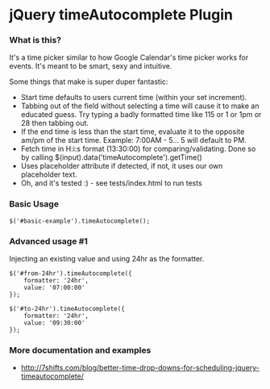 # jQuery timeAutocomplete Plugin

### What is this?

It's a time picker similar to how Google Calendar's time picker works for events. It's meant to be smart, sexy and intuitive.

Some things that make is super duper fantastic:

*   Start time defaults to users current time (within your set increment).
*   Tabbing out of the field without selecting a time will cause it to make an educated guess. Try typing a badly formatted time like 115 or 1 or 1pm or 28 then tabbing out.
*   If the end time is less than the start time, evaluate it to the opposite am/pm of the start time. Example: 7:00AM - 5... 5 will default to PM.
*   Fetch time in H:i:s format (13:30:00) for comparing/validating. Done so by calling $(input).data('timeAutocomplete').getTime()
*   Uses placeholder attribute if detected, if not, it uses our own placeholder text.
*   Oh, and it's tested :) - see tests/index.html to run tests

### Basic Usage
```
$('#basic-example').timeAutocomplete();
```

### Advanced usage #1

Injecting an existing value and using 24hr as the formatter.

```
$('#from-24hr').timeAutocomplete({
    formatter: '24hr',
    value: '07:00:00'
});
```
```
$('#to-24hr').timeAutocomplete({
    formatter: '24hr',
    value: '09:30:00'
});
```

### More documentation and examples
* http://7shifts.com/blog/better-time-drop-downs-for-scheduling-jquery-timeautocomplete/